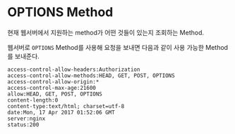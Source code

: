 # OPTIONS Method

현재 웹서버에서 지원하는 method가 어떤 것들이 있는지 조회하는 Method.

웹서버로 `OPTIONS` Method를 사용해 요청을 보내면 다음과 같이 사용 가능한 Method를 보내준다. 

```
access-control-allow-headers:Authorization
access-control-allow-methods:HEAD, GET, POST, OPTIONS
access-control-allow-origin:*
access-control-max-age:21600
allow:HEAD, GET, POST, OPTIONS
content-length:0
content-type:text/html; charset=utf-8
date:Mon, 17 Apr 2017 01:52:06 GMT
server:nginx
status:200
```
